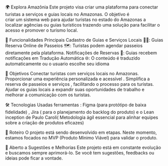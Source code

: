 🌍 Explora Amazônia
Este projeto visa criar uma plataforma para conectar turistas a serviços e guias locais no Amazonas. O objetivo é  
criar um sistema web para ajudar turistas no estado do Amazonas a localizar agências ou guias turísticos trazendo uma solução para facilitar o acesso e promover o turismo local.

🚀 Funcionalidades Principais
Cadastro de Guias e Serviços Locais 🧑‍💼: Guias
Reserva Online de Passeios 🗺️: Turistas podem agendar passeios diretamente pela plataforma.
Notificações de Reservas 🔔: Guias recebem notificações em
Tradução Automática 🌐: O conteúdo é traduzido automaticamente ou o usuario escolhe seu idioma

🎯 Objetivos
Conectar turistas com serviços locais no Amazonas.
Proporcionar uma experiência personalizada e acessível .
Simplifica a reserva de passeios e serviços , facilitando o processo para os turistas.
Ajudar os guias locais a expandir suas oportunidades de trabalho e melhorar a comunicação com os turistas.

🛠️ Tecnologias Usadas
ferramentas : Figma (para protótipo de baixa fidelidade) , Jira ( para o planejamento do backlog do produto) 
e o Lean inception de Paulo Caroli( Metodologia ágil essencial para alinhar equipes sobre a criação de produtos eficazes)

📅 Roteiro
O projeto está sendo desenvolvido em etapas. Neste momento, estamos focados no MVP (Produto Mínimo Viável) para validar o produto.

💬 Aberto a Sugestões e Melhorias
Este projeto está em constante evolução e buscamos sempre aprimorá-lo. Se você tem sugestões, feedbacks ou ideias pode ficar a vontade. 
